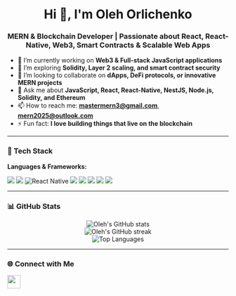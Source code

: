 <h1 align="center">Hi 👋, I'm Oleh Orlichenko</h1>
<h3 align="center">MERN & Blockchain Developer | Passionate about React, React-Native, Web3, Smart Contracts & Scalable Web Apps</h3>

- 🔭 I’m currently working on **Web3 & Full-stack JavaScript applications**
- 🌱 I’m exploring **Solidity, Layer 2 scaling, and smart contract security**
- 👯 I’m looking to collaborate on **dApps, DeFi protocols, or innovative MERN projects**
- 💬 Ask me about **JavaScript, React, React-Native, NestJS, Node.js, Solidity, and Ethereum**
- 📫 How to reach me: **mastermern3@gmail.com**, **mern2025@outlook.com**
- ⚡ Fun fact: **I love building things that live on the blockchain**

---

### 🚀 Tech Stack

**Languages & Frameworks:**

<p align="left">
  <img src="https://img.shields.io/badge/JavaScript-F7DF1E?style=for-the-badge&logo=javascript&logoColor=black"/>
  <img src="https://img.shields.io/badge/React-20232a?style=for-the-badge&logo=react&logoColor=61DAFB"/>
  <img src="https://img.shields.io/badge/React_Native-20232A?style=for-the-badge&logo=react&logoColor=61DAFB" alt="React Native"/>
  <img src="https://img.shields.io/badge/Node.js-339933?style=for-the-badge&logo=node.js&logoColor=white"/>
  <img src="https://img.shields.io/badge/Express.js-000000?style=for-the-badge&logo=express&logoColor=white"/>
  <img src="https://img.shields.io/badge/MongoDB-4EA94B?style=for-the-badge&logo=mongodb&logoColor=white"/>
  <img src="https://img.shields.io/badge/Solidity-363636?style=for-the-badge&logo=solidity&logoColor=white"/>
  <img src="https://img.shields.io/badge/Web3.js-F16822?style=for-the-badge&logo=web3.js&logoColor=white"/>
</p>

---

### 📊 GitHub Stats

<p align="center">
  <img src="https://github-readme-stats.vercel.app/api?username=mernmaster2025&show_icons=true&theme=radical" alt="Oleh's GitHub stats"/>
  <br/>
  <img src="https://github-readme-streak-stats.herokuapp.com/?user=mernmaster2025&theme=radical" alt="Oleh's GitHub streak"/>
  <br/>
  <img src="https://github-readme-stats.vercel.app/api/top-langs/?username=mernmaster2025&layout=compact&theme=radical" alt="Top Languages"/>
</p>

---

### 🌐 Connect with Me

<p align="left">
  <a href="mastermern3@gmail.com"><img src="https://cdn-icons-png.flaticon.com/512/732/732200.png" width="30" /></a>
  <!-- Add more social icons if needed -->
</p>
